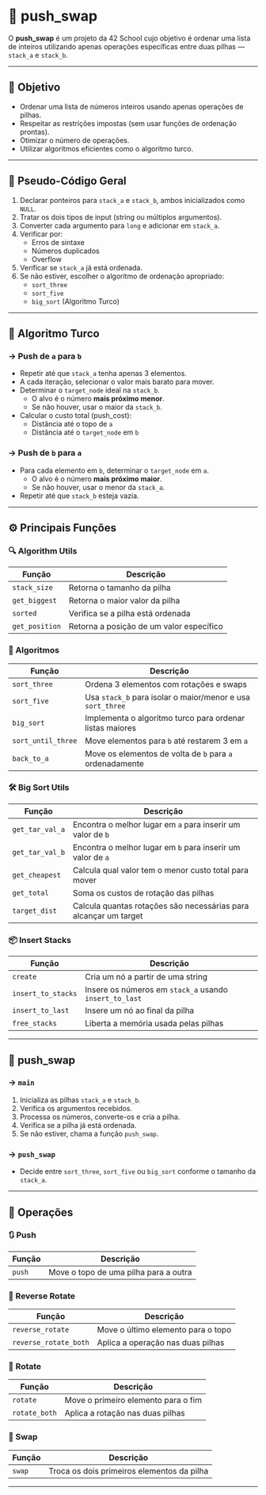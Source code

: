 # 🧩 push_swap

O **push_swap** é um projeto da 42 School cujo objetivo é ordenar uma lista de inteiros utilizando apenas operações específicas entre duas pilhas — `stack_a` e `stack_b`.

---

## 📌 Objetivo

- Ordenar uma lista de números inteiros usando apenas operações de pilhas.
- Respeitar as restrições impostas (sem usar funções de ordenação prontas).
- Otimizar o número de operações.
- Utilizar algoritmos eficientes como o algoritmo turco.

---

## 🧠 Pseudo-Código Geral

1. Declarar ponteiros para `stack_a` e `stack_b`, ambos inicializados como `NULL`.
2. Tratar os dois tipos de input (string ou múltiplos argumentos).
3. Converter cada argumento para `long` e adicionar em `stack_a`.
4. Verificar por:
   - Erros de sintaxe
   - Números duplicados
   - Overflow
5. Verificar se `stack_a` já está ordenada.
6. Se não estiver, escolher o algoritmo de ordenação apropriado:
   - `sort_three`
   - `sort_five`
   - `big_sort` (Algoritmo Turco)

---

## 🧮 Algoritmo Turco

### → Push de `a` para `b`

- Repetir até que `stack_a` tenha apenas 3 elementos.
- A cada iteração, selecionar o valor mais barato para mover.
- Determinar o `target_node` ideal na `stack_b`.
  - O alvo é o número **mais próximo menor**.
  - Se não houver, usar o maior da `stack_b`.
- Calcular o custo total (push_cost):
  - Distância até o topo de `a`
  - Distância até o `target_node` em `b`

### → Push de `b` para `a`

- Para cada elemento em `b`, determinar o `target_node` em `a`.
  - O alvo é o número **mais próximo maior**.
  - Se não houver, usar o menor da `stack_a`.
- Repetir até que `stack_b` esteja vazia.

---

## ⚙️ Principais Funções

### 🔍 Algorithm Utils

| Função         | Descrição                                                                 |
|----------------|--------------------------------------------------------------------------|
| `stack_size`   | Retorna o tamanho da pilha                                               |
| `get_biggest`  | Retorna o maior valor da pilha                                           |
| `sorted`       | Verifica se a pilha está ordenada                                        |
| `get_position` | Retorna a posição de um valor específico                                 |

### 🧠 Algoritmos

| Função        | Descrição                                                                 |
|---------------|--------------------------------------------------------------------------|
| `sort_three`  | Ordena 3 elementos com rotações e swaps                                   |
| `sort_five`   | Usa `stack_b` para isolar o maior/menor e usa `sort_three`                |
| `big_sort`    | Implementa o algoritmo turco para ordenar listas maiores                  |
| `sort_until_three` | Move elementos para `b` até restarem 3 em `a`                        |
| `back_to_a`   | Move os elementos de volta de `b` para `a` ordenadamente                  |

### 🛠️ Big Sort Utils

| Função             | Descrição                                                             |
|--------------------|----------------------------------------------------------------------|
| `get_tar_val_a`    | Encontra o melhor lugar em `a` para inserir um valor de `b`          |
| `get_tar_val_b`    | Encontra o melhor lugar em `b` para inserir um valor de `a`          |
| `get_cheapest`     | Calcula qual valor tem o menor custo total para mover                |
| `get_total`        | Soma os custos de rotação das pilhas                                 |
| `target_dist`      | Calcula quantas rotações são necessárias para alcançar um target     |

### 📦 Insert Stacks

| Função           | Descrição                                                               |
|------------------|------------------------------------------------------------------------|
| `create`         | Cria um nó a partir de uma string                                       |
| `insert_to_stacks` | Insere os números em `stack_a` usando `insert_to_last`               |
| `insert_to_last` | Insere um nó ao final da pilha                                          |
| `free_stacks`    | Liberta a memória usada pelas pilhas                                    |

---

## 🚀 push_swap

### → `main`

1. Inicializa as pilhas `stack_a` e `stack_b`.
2. Verifica os argumentos recebidos.
3. Processa os números, converte-os e cria a pilha.
4. Verifica se a pilha já está ordenada.
5. Se não estiver, chama a função `push_swap`.

### → `push_swap`

- Decide entre `sort_three`, `sort_five` ou `big_sort` conforme o tamanho da `stack_a`.

---

## 🔁 Operações

### 🔃 Push

| Função | Descrição |
|--------|-----------|
| `push` | Move o topo de uma pilha para a outra |

### 🔁 Reverse Rotate

| Função               | Descrição                                     |
|----------------------|----------------------------------------------|
| `reverse_rotate`     | Move o último elemento para o topo           |
| `reverse_rotate_both`| Aplica a operação nas duas pilhas            |

### 🔄 Rotate

| Função         | Descrição                                     |
|----------------|----------------------------------------------|
| `rotate`       | Move o primeiro elemento para o fim           |
| `rotate_both`  | Aplica a rotação nas duas pilhas              |

### 🔁 Swap

| Função | Descrição                                  |
|--------|---------------------------------------------|
| `swap` | Troca os dois primeiros elementos da pilha |

---
